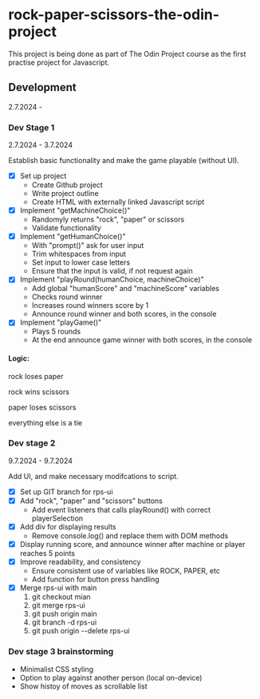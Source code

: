 # rock-paper-scissors-the-odin-project
This project is being done as part of The Odin Project course as the first practise project for Javascript.

## Development
2.7.2024 - 

### Dev Stage 1
2.7.2024 - 3.7.2024

Establish basic functionality and make the game playable (without UI).
- [x] Set up project
    - Create Github project
    - Write project outline
    - Create HTML with externally linked Javascript script
- [x] Implement "getMachineChoice()"
    - Randomyly returns "rock", "paper" or scissors
    - Validate functionality
- [x] Implement "getHumanChoice()"
    - With "prompt()" ask for user input
    - Trim whitespaces from input
    - Set input to lower case letters
    - Ensure that the input is valid, if not request again
- [x] Implement "playRound(humanChoice, machineChoice)"
    - Add global "humanScore" and "machineScore" variables
    - Checks round winner
    - Increases round winners score by 1
    - Announce round winner and both scores, in the console
- [x] Implement "playGame()"
    - Plays 5 rounds
    - At the end announce game winner with both scores, in the console


#### Logic:

rock loses paper

rock wins scissors

paper loses scissors

everything else is a tie

### Dev stage 2
9.7.2024 - 9.7.2024

Add UI, and make necessary modifcations to script.
- [x] Set up GIT branch for rps-ui
- [x] Add "rock", "paper" and "scissors" buttons
    - Add event listeners that calls playRound() with correct playerSelection
- [x] Add div for displaying results
    - Remove console.log() and replace them with DOM methods
- [x] Display running score, and announce winner after machine or player reaches 5 points
- [x] Improve readability, and consistency
    - Ensure consistent use of variables like ROCK, PAPER, etc
    - Add function for button press handling
- [x] Merge rps-ui with main
    1. git checkout mian
    2. git merge rps-ui
    3. git push origin main
    4. git branch -d rps-ui
    5. git push origin --delete rps-ui

### Dev stage 3 brainstorming
- Minimalist CSS styling
- Option to play against another person (local on-device)
- Show histoy of moves as scrollable list